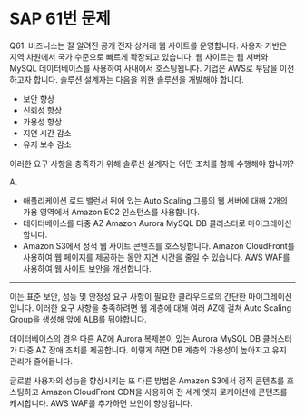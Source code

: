 # SAP 61번 문제

Q61. 비즈니스는 잘 알려진 공개 전자 상거래 웹 사이트를 운영합니다. 사용자 기반은 지역 차원에서 국가 수준으로 빠르게 확장되고 있습니다. 웹 사이트는 웹 서버와 MySQL 데이터베이스를 사용하여 사내에서 호스팅됩니다. 기업은 AWS로 부담을 이전하고자 합니다. 솔루션 설계자는 다음을 위한 솔루션을 개발해야 합니다.

- 보안 향상
- 신뢰성 향상
- 가용성 향상
- 지연 시간 감소
- 유지 보수 감소

이러한 요구 사항을 충족하기 위해 솔루션 설계자는 어떤 조치를 함께 수행해야 합니까?

A.

- 애플리케이션 로드 밸런서 뒤에 있는 Auto Scaling 그룹의 웹 서버에 대해 2개의 가용 영역에서 Amazon EC2 인스턴스를 사용합니다.
- 데이터베이스를 다중 AZ Amazon Aurora MySQL DB 클러스터로 마이그레이션합니다.
- Amazon S3에서 정적 웹 사이트 콘텐츠를 호스팅합니다. Amazon CloudFront를 사용하여 웹 페이지를 제공하는 동안 지연 시간을 줄일 수 있습니다. AWS WAF를 사용하여 웹 사이트 보안을 개선합니다.

---

이는 표준 보안, 성능 및 안정성 요구 사항이 필요한 클라우드로의 간단한 마이그레이션입니다. 이러한 요구 사항을 충족하려면 웹 계층에 대해 여러 AZ에 걸쳐 Auto Scaling Group을 생성해 앞에 ALB를 둬야합니다.

데이터베이스의 경우 다른 AZ에 Aurora 복제본이 있는 Aurora MySQL DB 클러스터가 다중 AZ 장애 조치를 제공합니다. 이렇게 하면 DB 계층의 가용성이 높아지고 유지 관리가 줄어듭니다.

글로벌 사용자의 성능을 향상시키는 또 다른 방법은 Amazon S3에서 정적 콘텐츠를 호스팅하고 Amazon CloudFront CDN을 사용하여 전 세계 엣지 로케이션에 콘텐츠를 캐시합니다. AWS WAF를 추가하면 보안이 향상됩니다.

